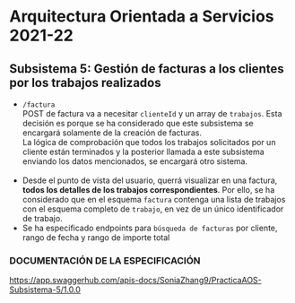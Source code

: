 # Arquitectura Orientada a Servicios 2021-22

## Subsistema 5: Gestión de facturas a los clientes por los trabajos realizados
- `/factura`<br /> 
POST de factura va a necesitar `clienteId` y un array de `trabajos`. Esta decisión es porque se ha considerado que este subsistema se encargará solamente de la creación de facturas.<br /> 
La lógica de comprobación que todos los trabajos solicitados por un cliente están terminados y la posterior llamada a este subsistema enviando los datos mencionados, se encargará otro sistema. <br /> <br/>
- Desde el punto de vista del usuario, querrá visualizar en una factura, **todos los detalles de los trabajos correspondientes**. Por ello, se ha considerado que en el esquema `factura` contenga una lista de trabajos con el esquema completo de `trabajo`, en vez de un único identificador de trabajo. <br/>
- Se ha especificado endpoints para `búsqueda de facturas` por cliente, rango de fecha y rango de importe total 
### DOCUMENTACIÓN DE LA ESPECIFICACIÓN
https://app.swaggerhub.com/apis-docs/SoniaZhang9/PracticaAOS-Subsistema-5/1.0.0 
